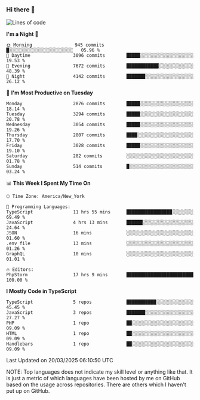 ### Hi there 👋

<!--
**LynxJinxxy/LynxJinxxy** is a ✨ _special_ ✨ repository because its `README.md` (this file) appears on your GitHub profile.

Here are some ideas to get you started:

- 🔭 I’m currently working on ...
- 🌱 I’m currently learning ...
- 👯 I’m looking to collaborate on ...
- 🤔 I’m looking for help with ...
- 💬 Ask me about ...
- 📫 How to reach me: ...
- 😄 Pronouns: ...
- ⚡ Fun fact: ...
-->

<!--START_SECTION:waka-->
![Lines of code](https://img.shields.io/badge/From%20Hello%20World%20I%27ve%20Written-24.7%20million%20lines%20of%20code-blue)

**I'm a Night 🦉** 

```text
🌞 Morning                945 commits         █░░░░░░░░░░░░░░░░░░░░░░░░   05.96 % 
🌆 Daytime                3096 commits        █████░░░░░░░░░░░░░░░░░░░░   19.53 % 
🌃 Evening                7672 commits        ████████████░░░░░░░░░░░░░   48.39 % 
🌙 Night                  4142 commits        ███████░░░░░░░░░░░░░░░░░░   26.12 % 
```
📅 **I'm Most Productive on Tuesday** 

```text
Monday                   2876 commits        █████░░░░░░░░░░░░░░░░░░░░   18.14 % 
Tuesday                  3294 commits        █████░░░░░░░░░░░░░░░░░░░░   20.78 % 
Wednesday                3054 commits        █████░░░░░░░░░░░░░░░░░░░░   19.26 % 
Thursday                 2807 commits        ████░░░░░░░░░░░░░░░░░░░░░   17.70 % 
Friday                   3028 commits        █████░░░░░░░░░░░░░░░░░░░░   19.10 % 
Saturday                 282 commits         ░░░░░░░░░░░░░░░░░░░░░░░░░   01.78 % 
Sunday                   514 commits         █░░░░░░░░░░░░░░░░░░░░░░░░   03.24 % 
```


📊 **This Week I Spent My Time On** 

```text
🕑︎ Time Zone: America/New_York

💬 Programming Languages: 
TypeScript               11 hrs 55 mins      █████████████████░░░░░░░░   69.49 % 
JavaScript               4 hrs 13 mins       ██████░░░░░░░░░░░░░░░░░░░   24.64 % 
JSON                     16 mins             ░░░░░░░░░░░░░░░░░░░░░░░░░   01.60 % 
.env file                13 mins             ░░░░░░░░░░░░░░░░░░░░░░░░░   01.26 % 
GraphQL                  10 mins             ░░░░░░░░░░░░░░░░░░░░░░░░░   01.01 % 

🔥 Editors: 
PhpStorm                 17 hrs 9 mins       █████████████████████████   100.00 % 
```

**I Mostly Code in TypeScript** 

```text
TypeScript               5 repos             ███████████░░░░░░░░░░░░░░   45.45 % 
JavaScript               3 repos             ███████░░░░░░░░░░░░░░░░░░   27.27 % 
PHP                      1 repo              ██░░░░░░░░░░░░░░░░░░░░░░░   09.09 % 
HTML                     1 repo              ██░░░░░░░░░░░░░░░░░░░░░░░   09.09 % 
Handlebars               1 repo              ██░░░░░░░░░░░░░░░░░░░░░░░   09.09 % 
```




 Last Updated on 20/03/2025 06:10:50 UTC
<!--END_SECTION:waka-->
NOTE: Top languages does not indicate my skill level or anything like that. It is just a metric of which languages have been hosted by me on GitHub based on the usage across repositories. There are others which I haven't put up on GitHub.
